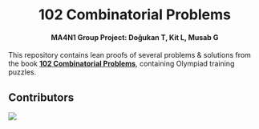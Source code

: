 <h1 align="center">
  102 Combinatorial Problems
</h1>

<h4 align="center">
  MA4N1 Group Project: Doğukan T, Kit L, Musab G
</h4>

This repository contains lean proofs of several problems & solutions from the book [**102 Combinatorial Problems**](https://github.com/mgsium/102_comb_lean/files/13113629/102-combinatorial-problems.pdf), containing Olympiad training puzzles.

## Contributors

<a href="https://github.com/mgsium/102_comb_lean/graphs/contributors">
  <img src="https://contrib.rocks/image?repo=mgsium/102_comb_lean" />
</a>